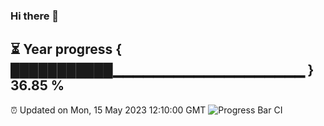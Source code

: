 ### Hi there 👋
⏳ Year progress { ███████████▁▁▁▁▁▁▁▁▁▁▁▁▁▁▁▁▁▁▁ } 36.85 %
---
⏰ Updated on Mon, 15 May 2023 12:10:00 GMT
![Progress Bar CI](https://github.com/Moyi321/Moyi321/workflows/Progress%20Bar%20CI/badge.svg)
